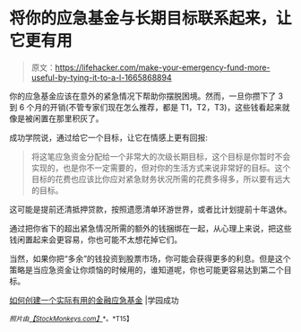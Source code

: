 # 将你的应急基金与长期目标联系起来，让它更有用

> 原文：<https://lifehacker.com/make-your-emergency-fund-more-useful-by-tying-it-to-a-l-1665868894>

你的应急基金应该在意外的紧急情况下帮助你摆脱困境。然而，一旦你攒下了 3 到 6 个月的开销(不管专家们现在怎么推荐，都是 T1，T2，T3)，这些钱看起来就像是被闲置在那里积灰了。



成功学院说，通过给它一个目标，让它在情感上更有回报:

> 将这笔应急资金分配给一个非常大的次级长期目标，这个目标是你暂时不会实现的，也是你不一定需要的，但对你的生活方式来说非常好的目标。这个目标的花费也应该比你应对紧急财务状况所需的花费多得多，所以要有远大的目标。

这可能是提前还清抵押贷款，按照遗愿清单环游世界，或者比计划提前十年退休。

通过把你省下的超出紧急情况所需的额外的钱捆绑在一起，从心理上来说，把这些钱闲置起来会更容易，你也可能不太想花掉它们。

当然，如果你把“多余”的钱投资到股票市场，你可能会获得更多的利息。但是这个策略是当应急资金让你烦恼的时候用的，谁知道呢，你也可能更容易达到第二个目标。

[如何创建一个实际有用的金融应急基金](http://academysuccess.com/how-to-create-a-financial-emergency-fund/) |学园成功

<small>*照片由*</small>[<small>*【StockMonkeys.com】*</small>](https://www.flickr.com/photos/86530412@N02/8893328628/sizes/z/)<small>*。*T15】</small>